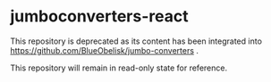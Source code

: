 # jumboconverters-react

This repository is deprecated as its content has been integrated into https://github.com/BlueObelisk/jumbo-converters .

This repository will remain in read-only state for reference.
